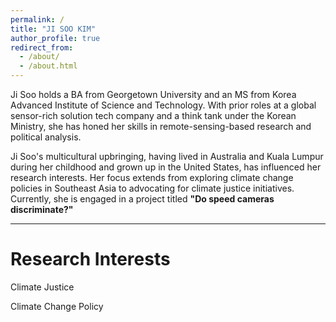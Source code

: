 ```yaml
---
permalink: /
title: "JI SOO KIM"
author_profile: true
redirect_from: 
  - /about/
  - /about.html
---
```


Ji Soo holds a BA from Georgetown University and an MS from Korea Advanced Institute of Science and Technology. With prior roles at a global sensor-rich solution tech company and a think tank under the Korean Ministry, she has honed her skills in remote-sensing-based research and political analysis.

Ji Soo's multicultural upbringing, having lived in Australia and Kuala Lumpur during her childhood and grown up in the United States, has influenced her research interests. Her focus extends from exploring climate change policies in Southeast Asia to advocating for climate justice initiatives. Currently, she is engaged in a project titled <b>"Do speed cameras discriminate?"</b>







---

Research Interests
=========

Climate Justice


Climate Change Policy



